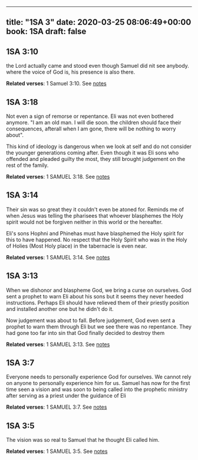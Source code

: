 
---
title: "1SA 3"
date: 2020-03-25 08:06:49+00:00
book: 1SA
draft: false
---

## 1SA 3:10

the Lord actually came and stood even though Samuel did nit see anybody. where the voice of God is, his presence is also there.

**Related verses**: 1 Samuel 3:10. See [notes](https://my.bible.com/notes/3392920223887385350)


## 1SA 3:18

Not even a sign of remorse or repentance. Eli was not even bothered anymore. "I am an old man. I will die soon. the children should face their consequences, afterall when I am gone, there will be nothing to worry about".

This kind of ideology is dangerous when we look at self and do not consider the younger generations coming after. Even though it was Eli sons who offended and pleaded guilty the most, they still brought judgement on the rest of the family.

**Related verses**: 1 SAMUEL 3:18. See [notes](https://my.bible.com/notes/2614634177526227170)


## 1SA 3:14

Their sin was so great they it couldn't even be atoned for. Reminds me of when Jesus was telling the pharisees that whoever blasphemes the Holy spirit would not be forgiven neither in this world or the hereafter.

Eli's sons Hophni and Phinehas must have blasphemed the Holy spirit for this to have happened. No respect that the Holy Spirit who was in the Holy of Holies (Most Holy place) in the tabernacle is even near.

**Related verses**: 1 SAMUEL 3:14. See [notes](https://my.bible.com/notes/2614632185600925890)


## 1SA 3:13

When we dishonor and blaspheme God, we bring a curse on ourselves. God sent a prophet to warn Eli about his sons but it seems they never heeded instructions. Perhaps Eli should have relieved them of their priestly position and installed another one but he didn't do it.

Now judgement was about to fall. Before judgement, God even sent a prophet to warn them through Eli but we see there was no repentance. They had gone too far into sin that God finally decided to destroy them

**Related verses**: 1 SAMUEL 3:13. See [notes](https://my.bible.com/notes/2614630189573595315)


## 1SA 3:7

Everyone needs to personally experience God for ourselves. We cannot rely on anyone to personally experience him for us. Samuel has now for the first time seen a vision and was soon to being called into the prophetic ministry after serving as a priest under the guidance of Eli

**Related verses**: 1 SAMUEL 3:7. See [notes](https://my.bible.com/notes/2614586936962835291)


## 1SA 3:5

The vision was so real to Samuel that he thought Eli called him.

**Related verses**: 1 SAMUEL 3:5. See [notes](https://my.bible.com/notes/2614583987838640972)

